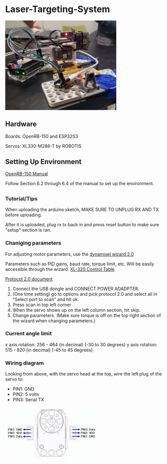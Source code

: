 # Laser-Targeting-System

<img src="Laser_tracking_picture.jpg" width="70%" alt="Laser Targeting System" title="Laser Targeting System">

## Hardware

Boards: OpenRB-150 and ESP32S3

Servos: XL330-M288-T by ROBOTIS

## Setting Up Environment
[OpenRB-150 Manual](https://emanual.robotis.com/docs/en/parts/controller/openrb-150/#install-the-arduino-ide)

Follow Section 6.2 through 6.4 of the manual to set up the environment.

##

### Tutorial/Tips

When uploading the arduino sketch, MAKE SURE TO UNPLUG RX AND TX before uploading.

After it is uploaded, plug rx tx back in and press reset button to make sure "setup" section is ran.

### Chaniging parameters

For adjusting motor parameters, use the [dynamixel wizard 2.0](https://emanual.robotis.com/docs/en/software/dynamixel/dynamixel_wizard2/)

Parameters such as PID gains, baud rate, torque limit, etc. Will be easily accessible through the wizard. [XL-320 Control Table](https://emanual.robotis.com/docs/en/dxl/x/xl320/#control-table-data-address)

[Protocol 2.0 document](http://support.robotis.com/en/product/actuator/dynamixel_pro/communication/instruction_status_packet.htm) 

1. Connect the USB dongle and CONNECT POWER ADADPTER.
2. (One time setting) go to options and pick protocol 2.0 and select all in "Select port to scan" and hit ok.
3. Press scan in top left corner
4. When the servo shows up on the left column section, hit skip.
5. Change parameters. (Make sure torque is off on the top right section of the wizard when changing parameters.)

### Current angle limit
x axis rotation: 256 - 464 (in decimal) (-30 to 30 degrees) 
y axis rotation: 515 - 820 (in decimal) (-45 to 45 degrees)

### Wiring diagram

Looking from above, with the servo head at the top, wire the left plug of the servo to:

* PIN1: GND
* PIN2: 5 volts
* PIN3: Serial TX

![Dynamixel XL-320 wiring diagram](XL320-wiring.jpg)
